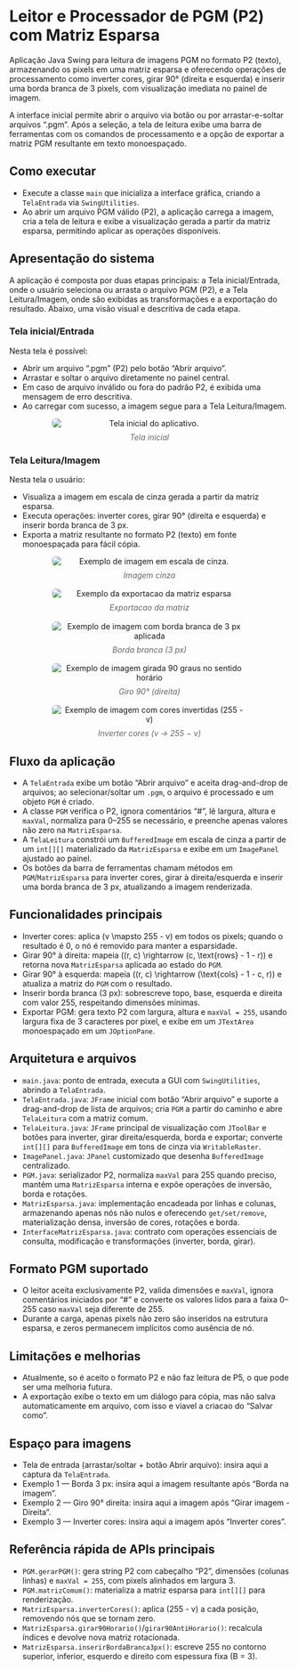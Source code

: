# Leitor e Processador de PGM (P2) com Matriz Esparsa

Aplicação Java Swing para leitura de imagens PGM no formato P2 (texto), armazenando os pixels em uma matriz esparsa e oferecendo operações de processamento como inverter cores, girar 90° (direita e esquerda) e inserir uma borda branca de 3 pixels, com visualização imediata no painel de imagem.

A interface inicial permite abrir o arquivo via botão ou por arrastar-e-soltar arquivos “.pgm”. Após a seleção, a tela de leitura exibe uma barra de ferramentas com os comandos de processamento e a opção de exportar a matriz PGM resultante em texto monoespaçado.

## Como executar

- Execute a classe `main` que inicializa a interface gráfica, criando a `TelaEntrada` via `SwingUtilities`.
- Ao abrir um arquivo PGM válido (P2), a aplicação carrega a imagem, cria a tela de leitura e exibe a visualização gerada a partir da matriz esparsa, permitindo aplicar as operações disponíveis.

## Apresentação do sistema

A aplicação é composta por duas etapas principais: a Tela inicial/Entrada, onde o usuário seleciona ou arrasta o arquivo PGM (P2), e a Tela Leitura/Imagem, onde são exibidas as transformações e a exportação do resultado. Abaixo, uma visão visual e descritiva de cada etapa.

### Tela inicial/Entrada

Nesta tela é possível:
- Abrir um arquivo “.pgm” (P2) pelo botão “Abrir arquivo”.
- Arrastar e soltar o arquivo diretamente no painel central.
- Em caso de arquivo inválido ou fora do padrão P2, é exibida uma mensagem de erro descritiva.
- Ao carregar com sucesso, a imagem segue para a Tela Leitura/Imagem.

<div align="center" style="display:flex; gap:16px; justify-content:center; align-items:flex-start; flex-wrap:wrap;">
  <figure style="margin:0; text-align:center; width:350px;">
    <img src="./img/TelaEntrada.png"
         alt="Tela inicial do aplicativo."
         title="Tela inicial"
         style="display:block; margin:0 auto; max-width:100%; height:auto; border-radius:6px;">
    <figcaption style="margin-top:8px; color:#666;"><em>Tela inicial</em></figcaption>
  </figure>
</div>

### Tela Leitura/Imagem

Nesta tela o usuário:
- Visualiza a imagem em escala de cinza gerada a partir da matriz esparsa.
- Executa operações: inverter cores, girar 90° (direita e esquerda) e inserir borda branca de 3 px.
- Exporta a matriz resultante no formato P2 (texto) em fonte monoespaçada para fácil cópia.

<div align="center" style="display:flex; gap:16px; justify-content:center; align-items:flex-start; flex-wrap:wrap;">

  <figure style="margin:0; text-align:center; width:350px;">
    <img src="./img/exemplo_imagem.png"
         alt="Exemplo de imagem em escala de cinza."
         title="Imagem em escala de cinza"
         style="display:block; margin:0 auto; max-width:100%; height:auto; border-radius:6px;">
    <figcaption style="margin-top:8px; color:#666;"><em>Imagem cinza</em></figcaption>
  </figure>

  <figure style="margin:0; text-align:center; width:350px;">
    <img src="./img/exemplo_exportar.png"
         alt="Exemplo da exportacao da matriz esparsa"
         title="Exportacao da matriz"
         style="display:block; margin:0 auto; max-width:100%; height:auto; border-radius:6px;">
    <figcaption style="margin-top:8px; color:#666;"><em>Exportacao da matriz</em></figcaption>
  </figure>

</div>

<br/>

<div align="center" style="display:flex; gap:16px; justify-content:center; align-items:flex-start; flex-wrap:wrap;">

  <figure style="margin:0; text-align:center; width:350px;">
    <img src="./img/exemplo_borda.png"
         alt="Exemplo de imagem com borda branca de 3 px aplicada"
         title="Borda 3 px"
         style="display:block; margin:0 auto; max-width:100%; height:auto; border-radius:6px;">
    <figcaption style="margin-top:8px; color:#666;"><em>Borda branca (3 px)</em></figcaption>
  </figure>

  <figure style="margin:0; text-align:center; width:350px;">
    <img src="./img/exemplo_giro_direita.png"
         alt="Exemplo de imagem girada 90 graus no sentido horário"
         title="Giro 90° direita"
         style="display:block; margin:0 auto; max-width:100%; height:auto; border-radius:6px;">
    <figcaption style="margin-top:8px; color:#666;"><em>Giro 90° (direita)</em></figcaption>
  </figure>

  <figure style="margin:0; text-align:center; width:350px;">
    <img src="./img/exemplo_inverter.png"
         alt="Exemplo de imagem com cores invertidas (255 - v)"
         title="Inverter cores"
         style="display:block; margin:0 auto; max-width:100%; height:auto; border-radius:6px;">
    <figcaption style="margin-top:8px; color:#666;"><em>Inverter cores (v → 255 − v)</em></figcaption>
  </figure>
</div>

## Fluxo da aplicação

- A `TelaEntrada` exibe um botão “Abrir arquivo” e aceita drag-and-drop de arquivos; ao selecionar/soltar um `.pgm`, o arquivo é processado e um objeto `PGM` é criado.  
- A classe `PGM` verifica o P2, ignora comentários “#”, lê largura, altura e `maxVal`, normaliza para 0–255 se necessário, e preenche apenas valores não zero na `MatrizEsparsa`.  
- A `TelaLeitura` constrói um `BufferedImage` em escala de cinza a partir de um `int[][]` materializado da `MatrizEsparsa` e exibe em um `ImagePanel` ajustado ao painel.  
- Os botões da barra de ferramentas chamam métodos em `PGM`/`MatrizEsparsa` para inverter cores, girar à direita/esquerda e inserir uma borda branca de 3 px, atualizando a imagem renderizada.  

## Funcionalidades principais

- Inverter cores: aplica \(v \mapsto 255 - v\) em todos os pixels; quando o resultado é 0, o nó é removido para manter a esparsidade.  
- Girar 90° à direita: mapeia \((r, c) \rightarrow (c, \text{rows} - 1 - r)\) e retorna nova `MatrizEsparsa` aplicada ao estado do `PGM`.  
- Girar 90° à esquerda: mapeia \((r, c) \rightarrow (\text{cols} - 1 - c, r)\) e atualiza a matriz do `PGM` com o resultado.  
- Inserir borda branca (3 px): sobrescreve topo, base, esquerda e direita com valor 255, respeitando dimensões mínimas.  
- Exportar PGM: gera texto P2 com largura, altura e `maxVal = 255`, usando largura fixa de 3 caracteres por pixel, e exibe em um `JTextArea` monoespaçado em um `JOptionPane`.  

## Arquitetura e arquivos

- `main.java`: ponto de entrada, executa a GUI com `SwingUtilities`, abrindo a `TelaEntrada`.  
- `TelaEntrada.java`: `JFrame` inicial com botão “Abrir arquivo” e suporte a drag-and-drop de lista de arquivos; cria `PGM` a partir do caminho e abre `TelaLeitura` com a matriz comum.  
- `TelaLeitura.java`: `JFrame` principal de visualização com `JToolBar` e botões para inverter, girar direita/esquerda, borda e exportar; converte `int[][]` para `BufferedImage` em tons de cinza via `WritableRaster`.  
- `ImagePanel.java`: `JPanel` customizado que desenha `BufferedImage` centralizado.
- `PGM.java`: serializador P2, normaliza `maxVal` para 255 quando preciso, mantém uma `MatrizEsparsa` interna e expõe operações de inversão, borda e rotações.  
- `MatrizEsparsa.java`: implementação encadeada por linhas e colunas, armazenando apenas nós não nulos e oferecendo `get/set/remove`, materialização densa, inversão de cores, rotações e borda.  
- `InterfaceMatrizEsparsa.java`: contrato com operações essenciais de consulta, modificação e transformações (inverter, borda, girar).  

## Formato PGM suportado

- O leitor aceita exclusivamente P2, valida dimensões e `maxVal`, ignora comentários iniciados por “#” e converte os valores lidos para a faixa 0–255 caso `maxVal` seja diferente de 255.  
- Durante a carga, apenas pixels não zero são inseridos na estrutura esparsa, e zeros permanecem implícitos como ausência de nó.  

## Limitações e melhorias

- Atualmente, so é aceito o formato P2 e não faz leitura de P5, o que pode ser uma melhoria futura.  
- A exportação exibe o texto em um diálogo para cópia, mas não salva automaticamente em arquivo, com isso e viavel a criacao do “Salvar como”.  

## Espaço para imagens

- Tela de entrada (arrastar/soltar + botão Abrir arquivo): insira aqui a captura da `TelaEntrada`.  
- Exemplo 1 — Borda 3 px: insira aqui a imagem resultante após “Borda na imagem”.  
- Exemplo 2 — Giro 90° direita: insira aqui a imagem após “Girar imagem - Direita”.  
- Exemplo 3 — Inverter cores: insira aqui a imagem após “Inverter cores”.  

## Referência rápida de APIs principais

- `PGM.gerarPGM()`: gera string P2 com cabeçalho “P2”, dimensões (colunas linhas) e `maxVal = 255`, com pixels alinhados em largura 3.  
- `PGM.matrizComum()`: materializa a matriz esparsa para `int[][]` para renderização.  
- `MatrizEsparsa.inverterCores()`: aplica \(255 - v\) a cada posição, removendo nós que se tornam zero.  
- `MatrizEsparsa.girar90Horario()`/`girar90AntiHorario()`: recalcula índices e devolve nova matriz rotacionada.  
- `MatrizEsparsa.inserirBordaBranca3px()`: escreve 255 no contorno superior, inferior, esquerdo e direito com espessura fixa \(B = 3\).  
